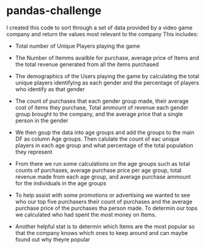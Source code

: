 # pandas-challenge

I created this code to sort through a set of data provided by a video game company and return the values most relevant to the company This includes:

  * Total number of Unique Players playing the game

  * The Number of Itemms availble for purchase, average price of Items and the total revenue generated from all the items purchased

  * The demographics of the Users playing the game by calculating the total unique players identifying as each gender and the percentage of players who identify as that gender

  * The count of purchases that each gender group made, their average cost of items they purchase, Total ammount of revenue each gender group brought to the company, and the   average   price that a single person in the gender 

* We then goup the data into age groups and add the groups to the main DF as column Age groups. Then calulate the count of eac unique players in each age group and what percentage of the total population they represent

* From there we run some calculations on the age groups such as total counts of purchases, average purchase price per age group, total revenue made from each age group, and average purchase ammount for the individuals in the age groups

* To help assist with some promotions or advertising we wanted to see who our top five purchasers their count of purchases and the average purchase price of the purchases tha person made. To determin our tops we calculated who had spent the most money on Items.

* Another helpful stat is to determin which Items are the most popular so that the company knows which ones to keep around and can maybe found out why theyre popular

